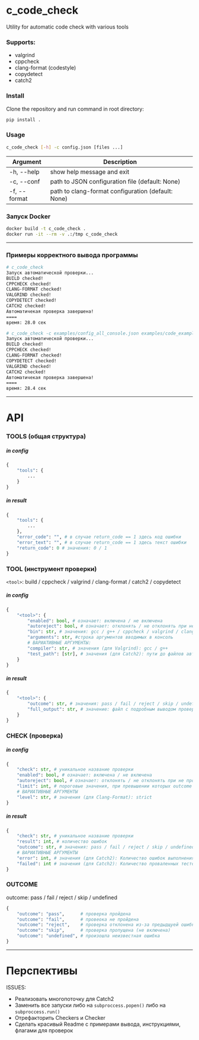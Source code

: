 # c_code_check
Utility for automatic code check with various tools

### Supports:
- valgrind
- cppcheck
- clang-format (codestyle)
- copydetect
- catch2

### Install     
Clone the repository and run command in root directory:
```bash
pip install .
```
### Usage
```bash
c_code_check [-h] -c config.json [files ...]
```     
| Argument     | Description |
| ------------ | ----------- |
| -h, --help   | show help message and exit|
| -c, --conf   | path to JSON configuration file (default: None) |
| -f, --format | path to clang-format configuration (default: None) |

### Запуск Docker
```bash
docker build -t c_code_check .
docker run -it --rm -v .:/tmp c_code_check
```

---

### Примеры корректного вывода программы

```bash
# c_code_check
Запуск автоматической проверки...
BUILD checked!
CPPCHECK checked!
CLANG-FORMAT checked!
VALGRIND checked!
COPYDETECT checked!
CATCH2 checked!
Автоматичекая проверка завершена!
====
время: 28.0 сек
```

```bash
# c_code_check -c examples/config_all_console.json examples/code_example_1.c     
Запуск автоматической проверки...
BUILD checked!
CPPCHECK checked!
CLANG-FORMAT checked!
COPYDETECT checked!
VALGRIND checked!
CATCH2 checked!
Автоматичекая проверка завершена!
====
время: 28.4 сек
```
----

# API

### TOOLS (общая структура)

##### in config
```python
{
    "tools": {
        ...
    }
}
```

##### in result
```python
{
    "tools": {
        ...
    },
    "error_code": "", # в случае return_code == 1 здесь код ошибки
    "error_text": "", # в случае return_code == 1 здесь текст ошибки
    "return_code": 0 # значения: 0 / 1
}
```

### TOOL (инструмент проверки)
```<tool>```: build / cppcheck / valgrind / clang-format / catch2 / copydetect

##### in config
```python
{
    "<tool>": {
        "enabled": bool, # означает: включена / не включена
        "autoreject": bool, # означает: отклонять / не отклонять при не прохождении предыдущих проверок
        "bin": str, # значения: gcc / g++ / cppcheck / valgrind / clang-format / catch2 / copydetect
        "arguments": str, #строка аргументов вводимых в консоль
        # ВАРИАТИВНЫЕ АРГУМЕНТЫ:
        "compiler": str, # значения (для Valgrind): gcc / g++ 
        "test_path": [str], # значения (для Catch2): пути до файлов автоматических тестов
    }
}
```

##### in result
```python
{
    "<tool>": {
        "outcome": str, # значения: pass / fail / reject / skip / undefined
        "full_output": str, # значение: файл с подробным выводом проверки
    }
}
```

### CHECK (проверка)

##### in config
```python
{
    "check": str, # уникальное название проверки
    "enabled": bool, # означает: включена / не включена
    "autoreject": bool, # означает: отклонять / не отклонять при не прохождении предыдущих проверок
    "limit": int, # пороговые значения, при превышении которых outcome = "fail" 
    # ВАРИАТИВНЫЕ АРГУМЕНТЫ
    "level": str, # значения (для Clang-Format): strict
}
```

##### in result
```python
{
    "check": str, # уникальное название проверки
    "result": int, # количество ошибок
    "outcome": str, # значения: pass / fail / reject / skip / undefined
    # ВАРИАТИВНЫЕ АРГУМЕНТЫ
    "error": int, # значения (для Catch2): Количество ошибок выполнения
    "failed": int # значения (для Catch2): Количество проваленных тестов
}
```

### OUTCOME
outcome: pass / fail / reject / skip / undefined

```python
{
    "outcome": "pass",      # проверка пройдена
    "outcome": "fail",      # провеока не пройдена
    "outcome": "reject",    # проверка отклонена из-за предыдщуей ошибки
    "outcome": "skip",      # проверка пропущена (не включена)
    "outcome": "undefined", # произошла неизвестная ошибка
}
```

----

# Перспективы

ISSUES:
- Реализовать многопоточку для Catch2
- Заменить все запуски либо на ```subproccess.popen()``` либо на ```subproccess.run()```
- Отрефакторить Checkers и Checker
- Сделать красивый Readme с примерами вывода, инструкциями, флагами для проверок